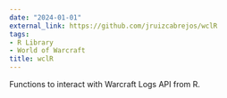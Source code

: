 ```yaml
---
date: "2024-01-01"
external_link: https://github.com/jruizcabrejos/wclR
tags:
- R Library
- World of Warcraft
title: wclR
---
```


Functions to interact with Warcraft Logs API from R.

<!--more-->
